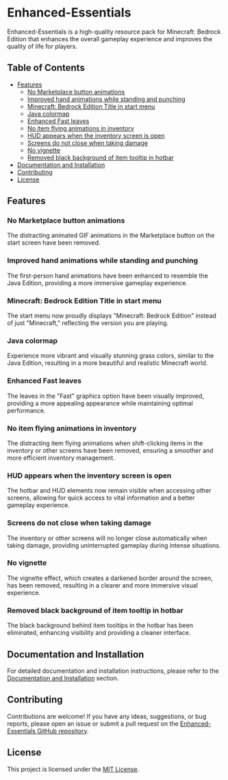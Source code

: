 # Enhanced-Essentials

Enhanced-Essentials is a high-quality resource pack for Minecraft: Bedrock Edition that enhances the overall gameplay experience and improves the quality of life for players.

## Table of Contents
- [Features](#features)
  - [No Marketplace button animations](#no-marketplace-button-animations)
  - [Improved hand animations while standing and punching](#improved-hand-animations)
  - [Minecraft: Bedrock Edition Title in start menu](#minecraft-bedrock-edition-title)
  - [Java colormap](#java-colormap)
  - [Enhanced Fast leaves](#enhanced-fast-leaves)
  - [No item flying animations in inventory](#no-item-flying-animations)
  - [HUD appears when the inventory screen is open](#hud-appears-when-the-inventory-screen-is-open)
  - [Screens do not close when taking damage](#screens-do-not-close-when-taking-damage)
  - [No vignette](#no-vignette)
  - [Removed black background of item tooltip in hotbar](#removed-black-background-of-item-tooltip-in-hotbar)
- [Documentation and Installation](#documentation-and-installation)
- [Contributing](#contributing)
- [License](#license)

## Features

### No Marketplace button animations

The distracting animated GIF animations in the Marketplace button on the start screen have been removed.

### Improved hand animations while standing and punching

The first-person hand animations have been enhanced to resemble the Java Edition, providing a more immersive gameplay experience.

### Minecraft: Bedrock Edition Title in start menu

The start menu now proudly displays "Minecraft: Bedrock Edition" instead of just "Minecraft," reflecting the version you are playing.

### Java colormap

Experience more vibrant and visually stunning grass colors, similar to the Java Edition, resulting in a more beautiful and realistic Minecraft world.

### Enhanced Fast leaves

The leaves in the "Fast" graphics option have been visually improved, providing a more appealing appearance while maintaining optimal performance.

### No item flying animations in inventory

The distracting item flying animations when shift-clicking items in the inventory or other screens have been removed, ensuring a smoother and more efficient inventory management.

### HUD appears when the inventory screen is open

The hotbar and HUD elements now remain visible when accessing other screens, allowing for quick access to vital information and a better gameplay experience.

### Screens do not close when taking damage

The inventory or other screens will no longer close automatically when taking damage, providing uninterrupted gameplay during intense situations.

### No vignette

The vignette effect, which creates a darkened border around the screen, has been removed, resulting in a clearer and more immersive visual experience.

### Removed black background of item tooltip in hotbar

The black background behind item tooltips in the hotbar has been eliminated, enhancing visibility and providing a cleaner interface.

## Documentation and Installation

For detailed documentation and installation instructions, please refer to the [Documentation and Installation](#documentation-and-installation) section.

## Contributing

Contributions are welcome! If you have any ideas, suggestions, or bug reports, please open an issue or submit a pull request on the [Enhanced-Essentials GitHub repository](https://github.com/theparash/Enhanced-Essentials).

## License

This project is licensed under the [MIT License](https://github.com/theparash/Enhanced-Essentials/blob/main/LICENSE).
